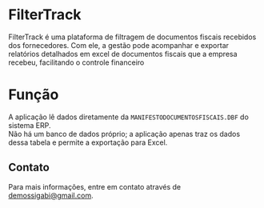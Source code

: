 # FilterTrack

FilterTrack é uma plataforma de filtragem de documentos fiscais recebidos dos fornecedores. Com ele, a gestão pode acompanhar e exportar relatórios detalhados em excel de documentos fiscais que a empresa recebeu, facilitando o controle financeiro

# Função

A aplicação lê dados diretamente da `MANIFESTODOCUMENTOSFISCAIS.DBF` do sistema ERP.   
Não há um banco de dados próprio; a aplicação apenas traz os dados dessa tabela e permite a exportação para Excel.
  


## Contato

Para mais informações, entre em contato através de [demossigabi@gmail.com](demossigabi@gmail.com).
